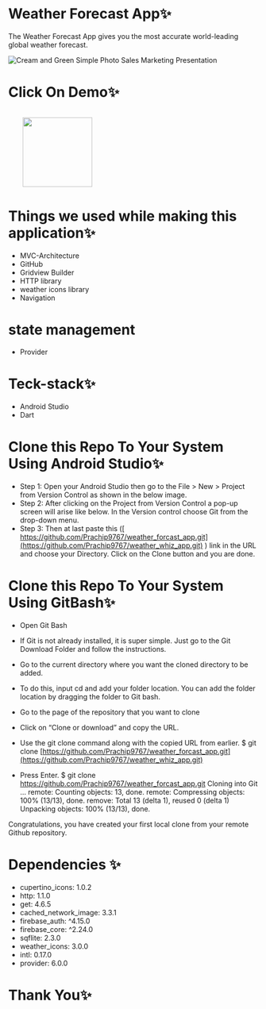 # Weather Forecast App✨
The Weather Forecast App gives you the most accurate world-leading global weather forecast.

![Cream and Green Simple Photo Sales Marketing Presentation](https://github.com/Prachip9767/weather_whiz_app/assets/86509987/ce3ce18b-cb73-402a-9cf9-cd342115e3ea)


# Click On Demo✨
  <code>
    <a href="https://drive.google.com/drive/folders/1oUdGHKVnIa_oQ70Dok70EoLRyKIru6dL?usp=drive_link" title="Playstore Profile"><img height="140" width="140" src="https://encrypted-tbn0.gstatic.com/images?q=tbn:ANd9GcRgwJcz642pA7mLR5u44OirKSJjfxOoOqWbpNx7vgDP0NI4snSp68daLp-JccwzoGUIARw&usqp=CAU"></a></code>


# Things we used while making this application✨
* MVC-Architecture
* GitHub
* Gridview Builder
* HTTP library
* weather icons library
* Navigation
  
# state management
* Provider

# Teck-stack✨
* Android Studio
* Dart


# Clone this Repo To Your System Using Android Studio✨

* Step 1: Open your Android Studio then go to the File > New > Project from Version Control as shown in the below image.
* Step 2: After clicking on the Project from Version Control a pop-up screen will arise like below. In the Version control choose Git from the drop-down menu.
* Step 3: Then at last paste this ([ https://github.com/Prachip9767/weather_forcast_app.git](https://github.com/Prachip9767/weather_whiz_app.git) ) link in the URL and choose your Directory. Click on the Clone button and you are done.


# Clone this Repo To Your System Using GitBash✨

* Open Git Bash

* If Git is not already installed, it is super simple. Just go to the Git Download Folder and follow the instructions.

* Go to the current directory where you want the cloned directory to be added.

* To do this, input cd and add your folder location. You can add the folder location by dragging the folder to Git bash.

* Go to the page of the repository that you want to clone

* Click on “Clone or download” and copy the URL.

* Use the git clone command along with the copied URL from earlier. $ git clone [https://github.com/Prachip9767/weather_forcast_app.git](https://github.com/Prachip9767/weather_whiz_app.git)

* Press Enter. $ git clone https://github.com/Prachip9767/weather_forcast_app.git Cloning into Git … remote: Counting objects: 13, done. remote: Compressing objects: 100% (13/13), done. remove: Total 13 (delta 1), reused 0 (delta 1) Unpacking objects: 100% (13/13), done.

Congratulations, you have created your first local clone from your remote Github repository.


# Dependencies ✨

* cupertino_icons: 1.0.2
* http: 1.1.0
*  get: 4.6.5
*  cached_network_image: 3.3.1
*  firebase_auth: ^4.15.0
*  firebase_core: ^2.24.0
*  sqflite: 2.3.0
*  weather_icons: 3.0.0
*  intl: 0.17.0
*  provider: 6.0.0
    
# Thank You✨
